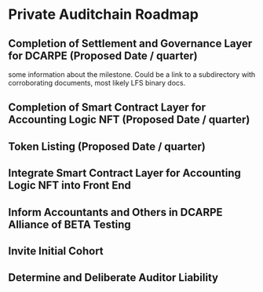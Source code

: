 # Private Auditchain Roadmap

## Completion of Settlement and Governance Layer for DCARPE (Proposed Date / quarter)

some information about the milestone.  Could be a link to a subdirectory with corroborating documents, most likely LFS binary docs.

## Completion of Smart Contract Layer for Accounting Logic NFT (Proposed Date / quarter)

## Token Listing (Proposed Date / quarter)

## Integrate Smart Contract Layer for Accounting Logic NFT into Front End

## Inform Accountants and Others in DCARPE Alliance of BETA Testing

## Invite Initial Cohort

## Determine and Deliberate Auditor Liability

